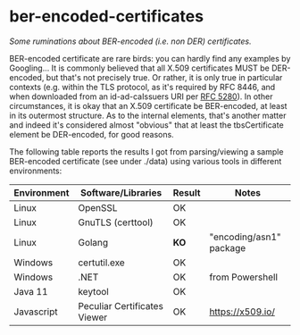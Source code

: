 # ber-encoded-certificates
_Some ruminations about BER-encoded (i.e. non DER) certificates._

BER-encoded certificate are rare birds: you can hardly find any examples by Googling... It is commonly believed that all X.509 certificates MUST be DER-encoded, but that's not precisely true. Or rather, it is only true in particular contexts (e.g. within the TLS protocol, as it's required by RFC 8446, and when downloaded from an id-ad-caIssuers URI per [RFC 5280](https://datatracker.ietf.org/doc/html/rfc5280)). In other circumstances, it is okay that an X.509 certificate be BER-encoded, at least in its outermost structure. As to the internal elements, that's another matter and indeed it's considered almost "obvious" that at least the tbsCertificate element be DER-encoded, for good reasons.

The following table reports the results I got from parsing/viewing a sample BER-encoded certificate (see under ./data) using various tools in different environments:

| Environment | Software/Libraries | Result | Notes |
| ------------- | ------------- | ----- | ----- |
| Linux  | OpenSSL  | OK |
| Linux   | GnuTLS (certtool)  | OK |
| Linux | Golang | **KO** | "encoding/asn1" package |
| Windows | certutil.exe | OK |
| Windows | .NET | OK | from Powershell |
| Java 11 | keytool | OK |
| Javascript | Peculiar Certificates Viewer | OK | https://x509.io/ |


